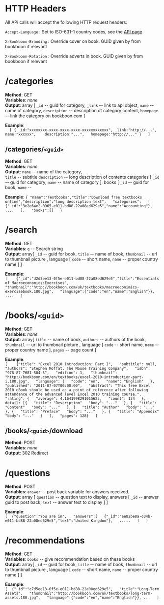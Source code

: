 # HTTP Headers

All API calls will accept the following HTTP request headers:

`Accept-Language` : Set to ISO-631-1 country codes, see the [API page](https://github.com/bookboon/api/blob/master/API.md) 

`X-Bookboon-Branding` : Override cover on book. GUID given by from bookboon if relevant

`X-Bookboon-Rotation` : Override adverts in book. GUID given by from bookboon if relevant

# /categories 
__Method__: GET  
__Variables__: *none*  
__Output__: array [ `_id` -- guid for category, `_link` -- link to api object, `name` -- name of category, `description` -- description of category content, `homepage` -- link the category on bookboon.com ]  

__Example__:  
`	[
		{ _id:"xxxxxxxx-xxxx-xxxx-xxxx-xxxxxxxxxxxx",
      _link:"http://...",   
      name:"xxxxxx",   
      description:"...",  
      homepage:"http://..." }  
	]
`
## /categories/`<guid>` 
__Method__: GET  
__Variables__:  *none*  
__Output__: `name` -- name of the category,  
`title` -- subtitle
`description` -- long description of contents
categories [ `_id` -- guid for category, `name` -- name of category ],
books [ `_id` -- guid for book,
`name` --

__Example__:
`
	{
		"name":"Textbooks","title":"Download free textbooks online","description":"long description text",  
		"categories":  
		[  
				{"_id":"3e2e64e2-0965-e011-bd88-22a08ed629e5","name":"Accounting"}, ....  
		],  
		"books":[]  
	}
`
# /search
__Method__: GET  
__Variables__: `q`  -- Search string  
__Output__:  array[ `_id` -- guid for book, `title` -- name of book, `thumbnail` -- url to thumbnail picture , language [ `code` -- short name,  `name` -- proper country name ] ]  

__Example__:  
`
	[   
		{"_id":"d2d5ee13-0f5e-e011-bd88-22a08ed629e5","title":"Essentials of Macroeconomics:Exercises",  
		"thumbnail":"http://bookboon.com/uk/textbooks/macroeconimics-exercisebook.180.jpg",  
		"language":{"code":"en","name":"English"}},  
		....  
	]  
`
# /books/`<guid>`
__Method__: GET  
__Variables__: *none*  
__Output__:  array[ `title` -- name of book, `authors` -- authors of the book, `thumbnail` -- url to thumbnail picture , language [ `code` -- short name,  `name` -- proper country name ], `pages` -- page count ]  

__Example__:   
`
	[   
		{"title": "Excel 2010 Introduction: Part I",  
		"subtitle": null,  
		"authors": "Stephen Moffat, The Mouse Training Company",  
		"isbn": "978-87-7681-804-3",  
		"edition": 1,  
		"thumbnail": "http://bookboon.com/en/textbooks/excel-2010-introduction-part-i.180.jpg",  
		"language": {  
			"code": "en",  
			"name": "English"  
		},  
		"published": "2011-07-07T00:00:00",  
		"abstract": "This free Excel 2010 eBook should be used as a point of reference after following attendance of the advanced level Excel 2010 training course.",  
		"rating": {  
			"average": 4.1641998291015625,  
			"count": 134  
		},  
		detail: [{  
			"title": "Description"  
			"body": "..."  
			}, {  
			"title": "Content"  
			"body": "..."  
			}, {  
			"title": "Author"  
			"body": "..."  
			}, {  
			"title": "Preface"  
			"body": "..."  
			}, {  
			"title": "Appendix"  
			"body": "..."  
			}  
		],  
		"pages": 128}  
	]
`

## /books/`<guid>`/download 
__Method__: POST  
__Variables__: *none*   
__Output__: 302 Redirect

# /questions  
__Method__: POST  
__Variables__: `answer` -- post back variable for answers received.  
__Output__: array [ `question` -- question text to display, answers [ `_id` -- answer guid to post back, `text` -- answer text to display ] ]   

__Example__:  
`
	[ 
		{"question":"You are in",  
		"answers":[  
			{"_id":"ee82be8a-c04b-e011-bd88-22a08ed629e5","text":"United Kingdom"},  
			.....  
		]  
	]
`


# /recommendations
__Method__: GET  
__Variables__: `books` -- give recommendation based on these books  
__Output__:  array[ `_id` -- guid for book, `title` -- name of book, `thumbnail` -- url to thumbnail picture , language [ `code` -- short name,  `name` -- proper country name ] ]  

__Example__:   
`
	[ 
		{"_id":"c7d5ee13-0f5e-e011-bd88-22a08ed629e5",  
		"title":"Long-Term Assets",  
		"thumbnail":"http://bookboon.com/uk/textbooks/long-term-assets.180.jpg",  
		"language":{"code":"en","name":"English"}}, ...  
	]
`
